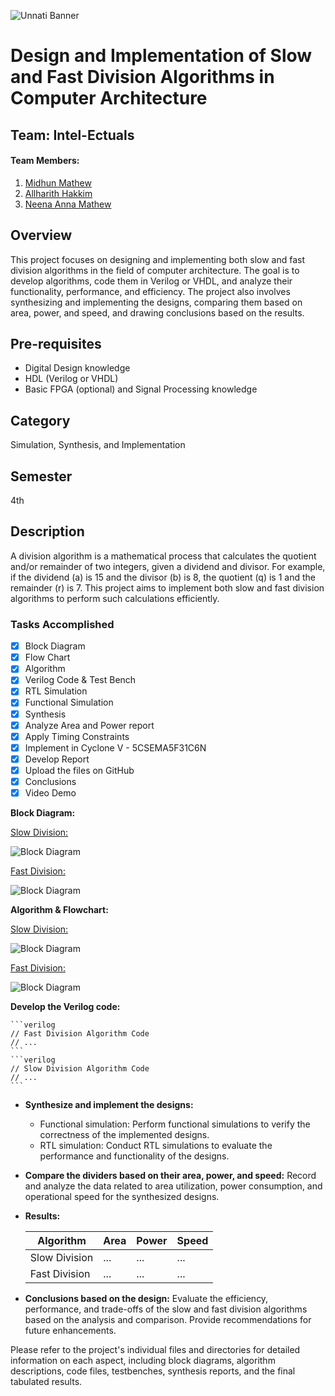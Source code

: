 ![Unnati Banner](https://theprograms.in/images/banner.jpg)
# Design and Implementation of Slow and Fast Division Algorithms in Computer Architecture

## Team: Intel-Ectuals

#### Team Members: 
1. [Midhun Mathew](https://github.com/memidhun)
2. [Allharith Hakkim](https://github.com/allhaarithh)
3. [Neena Anna Mathew](https://github.com/Neenaanna)

## Overview
This project focuses on designing and implementing both slow and fast division algorithms in the field of computer architecture. The goal is to develop algorithms, code them in Verilog or VHDL, and analyze their functionality, performance, and efficiency. The project also involves synthesizing and implementing the designs, comparing them based on area, power, and speed, and drawing conclusions based on the results.

## Pre-requisites
- Digital Design knowledge
- HDL (Verilog or VHDL)
- Basic FPGA (optional) and Signal Processing knowledge

## Category
Simulation, Synthesis, and Implementation

## Semester
4th

## Description
A division algorithm is a mathematical process that calculates the quotient and/or remainder of two integers, given a dividend and divisor. For example, if the dividend (a) is 15 and the divisor (b) is 8, the quotient (q) is 1 and the remainder (r) is 7. This project aims to implement both slow and fast division algorithms to perform such calculations efficiently.

### Tasks Accomplished
<!-- Roadmap -->
* [x] Block Diagram
* [x] Flow Chart
* [x] Algorithm
* [x] Verilog Code & Test Bench
* [x] RTL Simulation
* [x] Functional Simulation
* [x] Synthesis
* [x] Analyze Area and Power report
* [x] Apply Timing Constraints
* [x] Implement in Cyclone V - 5CSEMA5F31C6N
* [x] Develop Report
* [x] Upload the files on GitHub
* [x] Conclusions
* [x] Video Demo

**Block Diagram:**

<u>Slow Division:</u>
    
![Block Diagram](/path/to/slow_division_block_diagram.png)
    
<u>Fast Division:</u>
    
![Block Diagram](/path/to/fast_division_block_diagram.png)
    
**Algorithm & Flowchart:** 
 
<u>Slow Division:</u>
    
![Block Diagram](/path/to/slow_division_algorithm_flowchart.png)
    
<u>Fast Division:</u>
    
![Block Diagram](/path/to/fast_division_algorithm_flowchart.png)

**Develop the Verilog code:**


    ```verilog
    // Fast Division Algorithm Code
    // ...
    ```
    ```verilog
    // Slow Division Algorithm Code
    // ...
    ```
- **Synthesize and implement the designs:**
    - Functional simulation: Perform functional simulations to verify the correctness of the implemented designs.
    - RTL simulation: Conduct RTL simulations to evaluate the performance and functionality of the designs.
- **Compare the dividers based on their area, power, and speed:** Record and analyze the data related to area utilization, power consumption, and operational speed for the synthesized designs.
- **Results:**
  
  | Algorithm        | Area   | Power    | Speed    |
  |------------------|--------|----------|----------|
  | Slow Division    | ...    | ...      | ...      |
  | Fast Division    | ...    | ...      | ...      |
  
- **Conclusions based on the design:** Evaluate the efficiency, performance, and trade-offs of the slow and fast division algorithms based on the analysis and comparison. Provide recommendations for future enhancements.

Please refer to the project's individual files and directories for detailed information on each aspect, including block diagrams, algorithm descriptions, code files, testbenches, synthesis reports, and the final tabulated results.

